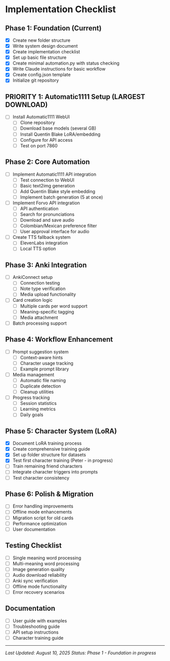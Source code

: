 # Implementation Checklist

## Phase 1: Foundation (Current)
- [x] Create new folder structure
- [x] Write system design document
- [x] Create implementation checklist
- [x] Set up basic file structure
- [x] Create minimal automation.py with status checking
- [x] Write Claude instructions for basic workflow
- [x] Create config.json template
- [x] Initialize git repository

## PRIORITY 1: Automatic1111 Setup (LARGEST DOWNLOAD)
- [ ] Install Automatic1111 WebUI
  - [ ] Clone repository
  - [ ] Download base models (several GB)
  - [ ] Install Quentin Blake LoRA/embedding
  - [ ] Configure for API access
  - [ ] Test on port 7860

## Phase 2: Core Automation
- [ ] Implement Automatic1111 API integration
  - [ ] Test connection to WebUI
  - [ ] Basic text2img generation
  - [ ] Add Quentin Blake style embedding
  - [ ] Implement batch generation (5 at once)
- [ ] Implement Forvo API integration
  - [ ] API authentication
  - [ ] Search for pronunciations
  - [ ] Download and save audio
  - [ ] Colombian/Mexican preference filter
  - [ ] User approval interface for audio
- [ ] Create TTS fallback system
  - [ ] ElevenLabs integration
  - [ ] Local TTS option

## Phase 3: Anki Integration
- [ ] AnkiConnect setup
  - [ ] Connection testing
  - [ ] Note type verification
  - [ ] Media upload functionality
- [ ] Card creation logic
  - [ ] Multiple cards per word support
  - [ ] Meaning-specific tagging
  - [ ] Media attachment
- [ ] Batch processing support

## Phase 4: Workflow Enhancement
- [ ] Prompt suggestion system
  - [ ] Context-aware hints
  - [ ] Character usage tracking
  - [ ] Example prompt library
- [ ] Media management
  - [ ] Automatic file naming
  - [ ] Duplicate detection
  - [ ] Cleanup utilities
- [ ] Progress tracking
  - [ ] Session statistics
  - [ ] Learning metrics
  - [ ] Daily goals

## Phase 5: Character System (LoRA)
- [x] Document LoRA training process
- [x] Create comprehensive training guide
- [x] Set up folder structure for datasets
- [x] Test first character training (Peter - in progress)
- [ ] Train remaining friend characters
- [ ] Integrate character triggers into prompts
- [ ] Test character consistency

## Phase 6: Polish & Migration
- [ ] Error handling improvements
- [ ] Offline mode enhancements
- [ ] Migration script for old cards
- [ ] Performance optimization
- [ ] User documentation

## Testing Checklist
- [ ] Single meaning word processing
- [ ] Multi-meaning word processing
- [ ] Image generation quality
- [ ] Audio download reliability
- [ ] Anki sync verification
- [ ] Offline mode functionality
- [ ] Error recovery scenarios

## Documentation
- [ ] User guide with examples
- [ ] Troubleshooting guide
- [ ] API setup instructions
- [ ] Character training guide

---

*Last Updated: August 10, 2025*
*Status: Phase 1 - Foundation in progress*

